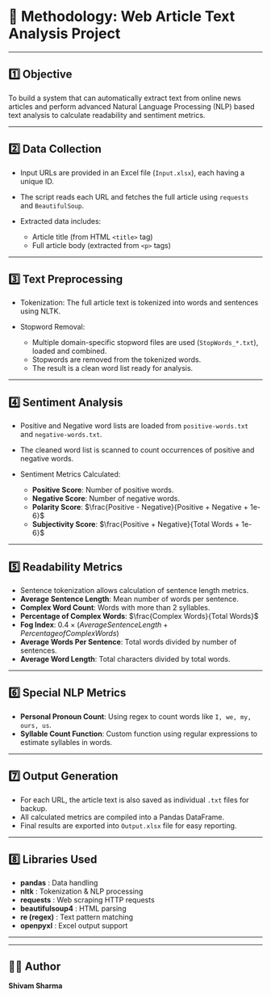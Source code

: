 # 🔬 Methodology: Web Article Text Analysis Project

---

## 1️⃣ Objective

To build a system that can automatically extract text from online news articles and perform advanced Natural Language Processing (NLP) based text analysis to calculate readability and sentiment metrics.

---

## 2️⃣ Data Collection

* Input URLs are provided in an Excel file (`Input.xlsx`), each having a unique ID.
* The script reads each URL and fetches the full article using `requests` and `BeautifulSoup`.
* Extracted data includes:

  * Article title (from HTML `<title>` tag)
  * Full article body (extracted from `<p>` tags)

---

## 3️⃣ Text Preprocessing

* Tokenization: The full article text is tokenized into words and sentences using NLTK.
* Stopword Removal:

  * Multiple domain-specific stopword files are used (`StopWords_*.txt`), loaded and combined.
  * Stopwords are removed from the tokenized words.
  * The result is a clean word list ready for analysis.

---

## 4️⃣ Sentiment Analysis

* Positive and Negative word lists are loaded from `positive-words.txt` and `negative-words.txt`.
* The cleaned word list is scanned to count occurrences of positive and negative words.
* Sentiment Metrics Calculated:

  * **Positive Score**: Number of positive words.
  * **Negative Score**: Number of negative words.
  * **Polarity Score**:
    $\frac{Positive - Negative}{Positive + Negative + 1e-6}$
  * **Subjectivity Score**:
    $\frac{Positive + Negative}{Total Words + 1e-6}$

---

## 5️⃣ Readability Metrics

* Sentence tokenization allows calculation of sentence length metrics.
* **Average Sentence Length**: Mean number of words per sentence.
* **Complex Word Count**: Words with more than 2 syllables.
* **Percentage of Complex Words**: $\frac{Complex Words}{Total Words}$
* **Fog Index**: $0.4 \times (Average Sentence Length + Percentage of Complex Words)$
* **Average Words Per Sentence**: Total words divided by number of sentences.
* **Average Word Length**: Total characters divided by total words.

---

## 6️⃣ Special NLP Metrics

* **Personal Pronoun Count**: Using regex to count words like `I, we, my, ours, us`.
* **Syllable Count Function**: Custom function using regular expressions to estimate syllables in words.

---

## 7️⃣ Output Generation

* For each URL, the article text is also saved as individual `.txt` files for backup.
* All calculated metrics are compiled into a Pandas DataFrame.
* Final results are exported into `Output.xlsx` file for easy reporting.

---

## 8️⃣ Libraries Used

* **pandas** : Data handling
* **nltk** : Tokenization & NLP processing
* **requests** : Web scraping HTTP requests
* **beautifulsoup4** : HTML parsing
* **re (regex)** : Text pattern matching
* **openpyxl** : Excel output support

---



---

## 👨‍💻 Author

**Shivam Sharma**
